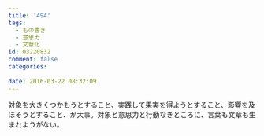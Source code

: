 ```yaml
---
title: '494'
tags:
  - もの書き
  - 意思力
  - 文章化
id: 03220832
comment: false
categories:
   
date: 2016-03-22 08:32:09
---
```


対象を大きくつかもうとすること、実践して果実を得ようとすること、影響を及ぼそうとすること、が大事。対象と意思力と行動なきところに、言葉も文章も生まれようがない。